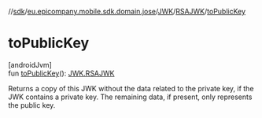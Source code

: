 //[sdk](../../../../index.md)/[eu.epicompany.mobile.sdk.domain.jose](../../index.md)/[JWK](../index.md)/[RSAJWK](index.md)/[toPublicKey](to-public-key.md)

# toPublicKey

[androidJvm]\
fun [toPublicKey](to-public-key.md)(): [JWK.RSAJWK](index.md)

Returns a copy of this JWK without the data related to the private key, if the JWK contains a private key. The remaining data, if present, only represents the public key.
